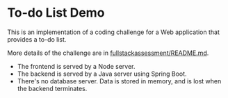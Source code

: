 # To-do List Demo

This is an implementation of a coding challenge for a Web application that
provides a to-do list.

More details of the challenge are in
[fullstackassessment/README.md](fullstackassessment/README.md).

* The frontend is served by a Node server.
* The backend is served by a Java server using Spring Boot.
* There's no database server.  Data is stored in memory, and is lost when the
  backend terminates.

